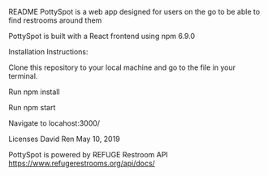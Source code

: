 README
PottySpot is a web app designed for users on the go to be able to find restrooms around them

PottySpot is built with a React frontend using npm 6.9.0

Installation Instructions:

Clone this repository to your local machine and go to the file in your terminal.

Run npm install

Run npm start

Navigate to locahost:3000/


Licenses David Ren May 10, 2019

PottySpot is powered by REFUGE Restroom API https://www.refugerestrooms.org/api/docs/